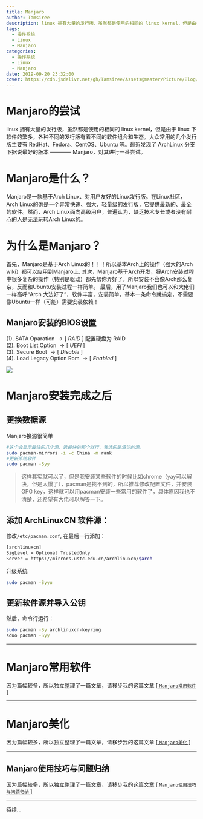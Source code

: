 ```yaml
---
title: Manjaro
author: Tamsiree
description: linux 拥有大量的发行版，虽然都是使用的相同的 linux kernel，但是由于 linux 下软件的繁多，各种不同的发行版有着不同的软件组合和生态。大众常用的几个发行版主要有 RedHat、Fedora、CentOS、Ubuntu 等。最近发现了 ArchLinux 分支下据说最好的版本 ———— Manjaro，对其进行一番尝试。
tags:
  - 操作系统
  - Linux
  - Manjaro
categories:
  - 操作系统
  - Linux
  - Manjaro
date: 2019-09-20 23:32:00
cover: https://cdn.jsdelivr.net/gh/Tamsiree/Assets@master/Picture/Blog/Cover/109951163042681715.jpg
---
```

# Manjaro的尝试

linux 拥有大量的发行版，虽然都是使用的相同的 linux kernel，但是由于 linux 下软件的繁多，各种不同的发行版有着不同的软件组合和生态。大众常用的几个发行版主要有 RedHat、Fedora、CentOS、Ubuntu 等。最近发现了 ArchLinux 分支下据说最好的版本 ———— Manjaro，对其进行一番尝试。

# Manjaro是什么？

Manjaro是一款基于Arch Linux、对用户友好的Linux发行版。在Linux社区，Arch Linux的确是一个异常快速、强大、轻量级的发行版，它提供最新的、最全的软件。然而，Arch Linux面向高级用户，普遍认为，缺乏技术专长或者没有耐心的人是无法玩转Arch Linux的。

# 为什么是Manjaro？

首先，Manjaro是基于Arch Linux的！！！所以基本Arch上的操作（强大的Arch wiki）都可以应用到Manjaro上.
其次，Manjaro基于Arch开发，将Arch安装过程中很多复杂的操作（特别是驱动）都先帮你弄好了，所以安装不会像Arch那么复杂，反而和Ubuntu安装过程一样简单。
最后，用了Manjaro我们也可以和大佬们一样高呼“Arch 大法好了”，软件丰富，安装简单，基本一条命令就搞定，不需要像Ubuntu一样（可能）需要安装依赖！

## Manjaro安装的BIOS设置
(1).  SATA Oparation $\to [\ RAID\ ]$ 配置硬盘为 RAID  
(2).  Boot List Option $\to [\ UEFI\ ]$  
(3).  Secure Boot $\to [\ Disable\ ]$  
(4).  Load Legacy Option Rom $\to [\ Enabled\ ]$

![](https://cdn.jsdelivr.net/gh/Tamsiree/Assets@master/Picture/Manjaro_screenShot.png)

# Manjaro安装完成之后
## 更换数据源
Manjaro换源很简单  
```bash
#这个会显示最快的几个源，选最快的那个就行，我选的是清华的源。  
sudo pacman-mirrors -i -c China -m rank
#更新系统软件  
sudo pacman -Syy
```

> 这样其实就可以了，但是我安装某些软件的时候比如chrome（yay可以解决，但是太慢了），pacman是找不到的，所以推荐修改配置文件，并安装GPG key，这样就可以用pacman安装一些常用的软件了，具体原因我也不清楚，还希望有大佬可以解答一下。

## 添加 **ArchLinuxCN**  软件源：
修改`/etc/pacman.conf`, 在最后一行添加：  

```bash
[archlinuxcn]
SigLevel = Optional TrustedOnly
Server = https://mirrors.ustc.edu.cn/archlinuxcn/$arch
```

升级系统
```bash
sudo pacman -Syyu
```

## 更新软件源并导入公钥
然后，命令行运行：
```bash
sudo pacman -Sy archlinuxcn-keyring
sduo pacman -Syy
```

---

# Manjaro常用软件

因为篇幅较多，所以独立整理了一篇文章，请移步我的这篇文章 [[ `Manjaro常用软件` ]](https://tamsiree.com/操作系统/Linux/Manjaro/Manjaro常用软件/)

---

# Manjaro美化
因为篇幅较多，所以独立整理了一篇文章，请移步我的这篇文章 [[ `Manjaro美化` ]](https://tamsiree.com/操作系统/Linux/Manjaro/Manjaro美化/)

---

## Manjaro使用技巧与问题归纳

因为篇幅较多，所以独立整理了一篇文章，请移步我的这篇文章 [[ `Manjaro使用技巧与问题归纳` ]](https://tamsiree.com/操作系统/Linux/Manjaro/Manjaro使用技巧与问题归纳/)

----
待续...
